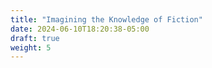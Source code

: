 ```yaml
---
title: "Imagining the Knowledge of Fiction"
date: 2024-06-10T18:20:38-05:00
draft: true
weight: 5
---
```



